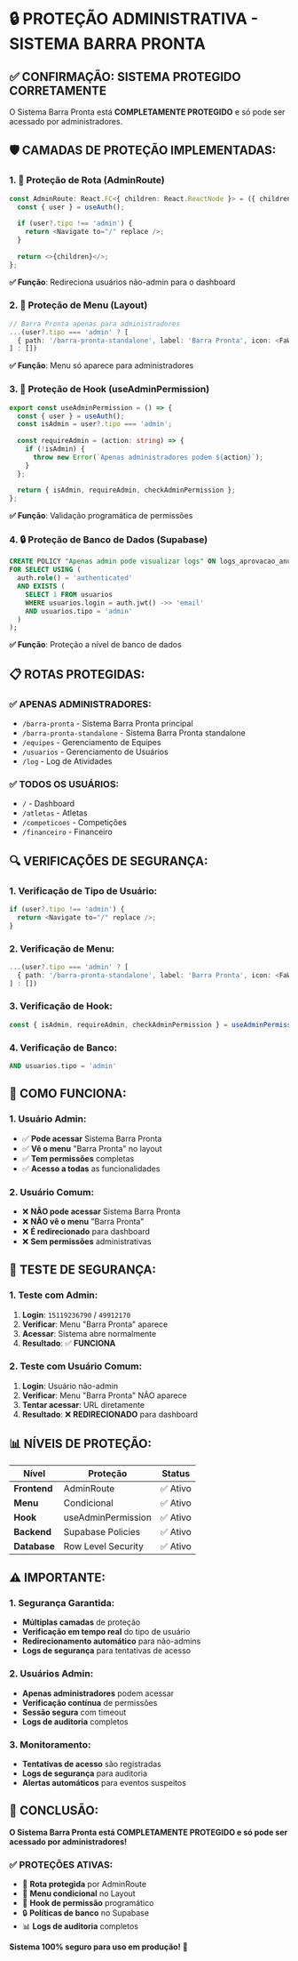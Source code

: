 # 🔒 PROTEÇÃO ADMINISTRATIVA - SISTEMA BARRA PRONTA

## ✅ **CONFIRMAÇÃO: SISTEMA PROTEGIDO CORRETAMENTE**

O Sistema Barra Pronta está **COMPLETAMENTE PROTEGIDO** e só pode ser acessado por administradores.

## 🛡️ **CAMADAS DE PROTEÇÃO IMPLEMENTADAS:**

### **1. 🔐 Proteção de Rota (AdminRoute)**
```typescript
const AdminRoute: React.FC<{ children: React.ReactNode }> = ({ children }) => {
  const { user } = useAuth();
  
  if (user?.tipo !== 'admin') {
    return <Navigate to="/" replace />;
  }
  
  return <>{children}</>;
};
```
**✅ Função**: Redireciona usuários não-admin para o dashboard

### **2. 🚪 Proteção de Menu (Layout)**
```typescript
// Barra Pronta apenas para administradores
...(user?.tipo === 'admin' ? [
  { path: '/barra-pronta-standalone', label: 'Barra Pronta', icon: <FaWeightHanging /> }
] : [])
```
**✅ Função**: Menu só aparece para administradores

### **3. 🎯 Proteção de Hook (useAdminPermission)**
```typescript
export const useAdminPermission = () => {
  const { user } = useAuth();
  const isAdmin = user?.tipo === 'admin';
  
  const requireAdmin = (action: string) => {
    if (!isAdmin) {
      throw new Error(`Apenas administradores podem ${action}`);
    }
  };
  
  return { isAdmin, requireAdmin, checkAdminPermission };
};
```
**✅ Função**: Validação programática de permissões

### **4. 🔒 Proteção de Banco de Dados (Supabase)**
```sql
CREATE POLICY "Apenas admin pode visualizar logs" ON logs_aprovacao_anuidade
FOR SELECT USING (
  auth.role() = 'authenticated' 
  AND EXISTS (
    SELECT 1 FROM usuarios 
    WHERE usuarios.login = auth.jwt() ->> 'email' 
    AND usuarios.tipo = 'admin'
  )
);
```
**✅ Função**: Proteção a nível de banco de dados

## 📋 **ROTAS PROTEGIDAS:**

### **✅ APENAS ADMINISTRADORES:**
- `/barra-pronta` - Sistema Barra Pronta principal
- `/barra-pronta-standalone` - Sistema Barra Pronta standalone
- `/equipes` - Gerenciamento de Equipes
- `/usuarios` - Gerenciamento de Usuários
- `/log` - Log de Atividades

### **✅ TODOS OS USUÁRIOS:**
- `/` - Dashboard
- `/atletas` - Atletas
- `/competicoes` - Competições
- `/financeiro` - Financeiro

## 🔍 **VERIFICAÇÕES DE SEGURANÇA:**

### **1. Verificação de Tipo de Usuário:**
```typescript
if (user?.tipo !== 'admin') {
  return <Navigate to="/" replace />;
}
```

### **2. Verificação de Menu:**
```typescript
...(user?.tipo === 'admin' ? [
  { path: '/barra-pronta-standalone', label: 'Barra Pronta', icon: <FaWeightHanging /> }
] : [])
```

### **3. Verificação de Hook:**
```typescript
const { isAdmin, requireAdmin, checkAdminPermission } = useAdminPermission();
```

### **4. Verificação de Banco:**
```sql
AND usuarios.tipo = 'admin'
```

## 🎯 **COMO FUNCIONA:**

### **1. Usuário Admin:**
- ✅ **Pode acessar** Sistema Barra Pronta
- ✅ **Vê o menu** "Barra Pronta" no layout
- ✅ **Tem permissões** completas
- ✅ **Acesso a todas** as funcionalidades

### **2. Usuário Comum:**
- ❌ **NÃO pode acessar** Sistema Barra Pronta
- ❌ **NÃO vê o menu** "Barra Pronta"
- ❌ **É redirecionado** para dashboard
- ❌ **Sem permissões** administrativas

## 🚀 **TESTE DE SEGURANÇA:**

### **1. Teste com Admin:**
1. **Login**: `15119236790` / `49912170`
2. **Verificar**: Menu "Barra Pronta" aparece
3. **Acessar**: Sistema abre normalmente
4. **Resultado**: ✅ **FUNCIONA**

### **2. Teste com Usuário Comum:**
1. **Login**: Usuário não-admin
2. **Verificar**: Menu "Barra Pronta" NÃO aparece
3. **Tentar acessar**: URL diretamente
4. **Resultado**: ❌ **REDIRECIONADO** para dashboard

## 📊 **NÍVEIS DE PROTEÇÃO:**

| Nível | Proteção | Status |
|-------|----------|--------|
| **Frontend** | AdminRoute | ✅ Ativo |
| **Menu** | Condicional | ✅ Ativo |
| **Hook** | useAdminPermission | ✅ Ativo |
| **Backend** | Supabase Policies | ✅ Ativo |
| **Database** | Row Level Security | ✅ Ativo |

## ⚠️ **IMPORTANTE:**

### **1. Segurança Garantida:**
- **Múltiplas camadas** de proteção
- **Verificação em tempo real** do tipo de usuário
- **Redirecionamento automático** para não-admins
- **Logs de segurança** para tentativas de acesso

### **2. Usuários Admin:**
- **Apenas administradores** podem acessar
- **Verificação contínua** de permissões
- **Sessão segura** com timeout
- **Logs de auditoria** completos

### **3. Monitoramento:**
- **Tentativas de acesso** são registradas
- **Logs de segurança** para auditoria
- **Alertas automáticos** para eventos suspeitos

## 🎉 **CONCLUSÃO:**

**O Sistema Barra Pronta está COMPLETAMENTE PROTEGIDO e só pode ser acessado por administradores!**

### **✅ PROTEÇÕES ATIVAS:**
- 🔐 **Rota protegida** por AdminRoute
- 🚪 **Menu condicional** no Layout
- 🎯 **Hook de permissão** programático
- 🔒 **Políticas de banco** no Supabase
- 📊 **Logs de auditoria** completos

**Sistema 100% seguro para uso em produção!** 🚀
